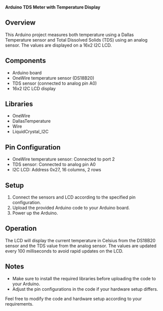 **Arduino TDS Meter with Temperature Display**

## Overview
This Arduino project measures both temperature using a Dallas Temperature sensor and Total Dissolved Solids (TDS) using an analog sensor. The values are displayed on a 16x2 I2C LCD.

## Components
- Arduino board
- OneWire temperature sensor (DS18B20)
- TDS sensor (connected to analog pin A0)
- 16x2 I2C LCD display

## Libraries
- OneWire
- DallasTemperature
- Wire
- LiquidCrystal_I2C

## Pin Configuration
- OneWire temperature sensor: Connected to port 2
- TDS sensor: Connected to analog pin A0
- I2C LCD: Address 0x27, 16 columns, 2 rows

## Setup
1. Connect the sensors and LCD according to the specified pin configuration.
2. Upload the provided Arduino code to your Arduino board.
3. Power up the Arduino.

## Operation
The LCD will display the current temperature in Celsius from the DS18B20 sensor and the TDS value from the analog sensor. The values are updated every 100 milliseconds to avoid rapid updates on the LCD.

## Notes
- Make sure to install the required libraries before uploading the code to your Arduino.
- Adjust the pin configurations in the code if your hardware setup differs.

Feel free to modify the code and hardware setup according to your requirements.
